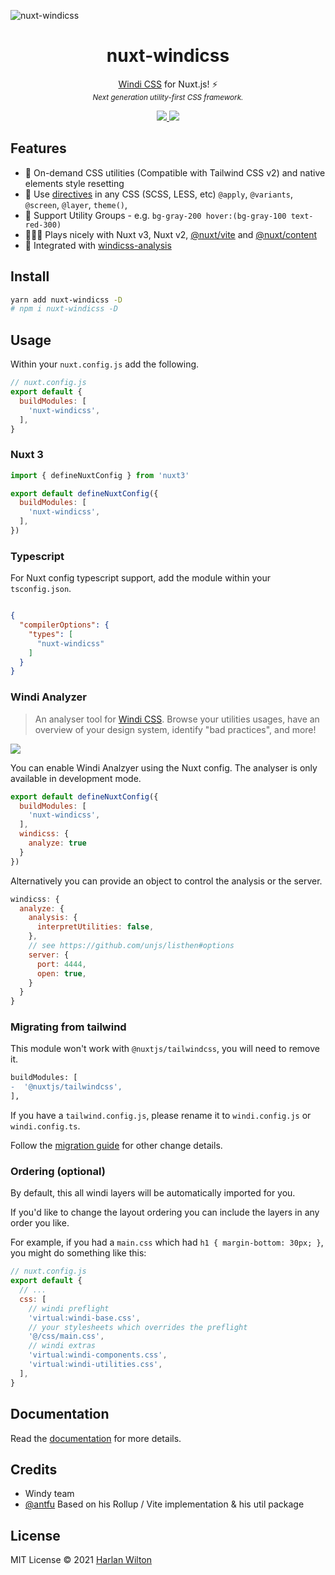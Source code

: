 ![nuxt-windicss](https://repository-images.githubusercontent.com/343991410/68f83b80-811f-11eb-9638-51aed75785c4)

<h1 align='center'>nuxt-windicss</h1>

<p align='center'><a href="https://windicss.org/">Windi CSS</a> for Nuxt.js! ⚡️<br>
<sup><em>Next generation utility-first CSS framework.</em></sup>
</p>

<p align='center'>
<a href='https://www.npmjs.com/package/nuxt-windicss'>
<img src='https://img.shields.io/npm/v/nuxt-windicss?color=0EA5E9&label='>
</a>
<a href='https://github.com/windicss/nuxt-windicss/actions/workflows/test.yml'>
<img src='https://github.com/windicss/nuxt-windicss/actions/workflows/test.yml/badge.svg' >
</a>
</p>


## Features

- 🧩 On-demand CSS utilities (Compatible with Tailwind CSS v2) and native elements style resetting
- 📄 Use [directives](https://windicss.org/features/directives.html) in any CSS (SCSS, LESS, etc) `@apply`, `@variants`, `@screen`, `@layer`, `theme()`, 
- 🎳 Support Utility Groups - e.g. `bg-gray-200 hover:(bg-gray-100 text-red-300)`
- 🧑‍🤝‍🧑 Plays nicely with Nuxt v3, Nuxt v2, [@nuxt/vite](https://github.com/nuxt/vite) and [@nuxt/content](https://content.nuxtjs.org/)
- 🔎 Integrated with [windicss-analysis](https://github.com/windicss/windicss-analysis)

## Install

```bash
yarn add nuxt-windicss -D
# npm i nuxt-windicss -D
```


## Usage

Within your `nuxt.config.js` add the following.

```js
// nuxt.config.js
export default {
  buildModules: [
    'nuxt-windicss',
  ],
}
```

### Nuxt 3

```js
import { defineNuxtConfig } from 'nuxt3'

export default defineNuxtConfig({
  buildModules: [
    'nuxt-windicss',
  ],
})
```

### Typescript

For Nuxt config typescript support, add the module within your `tsconfig.json`.

```json

{
  "compilerOptions": {
    "types": [
      "nuxt-windicss"
    ]
  }
}
```

### Windi Analyzer 

> An analyser tool for [Windi CSS](https://github.com/windicss/windicss). Browse your utilities usages, have an overview of your design system, identify "bad practices", and more!

![](https://user-images.githubusercontent.com/11247099/113150805-0c43f880-9267-11eb-85a6-ec1a2f1eed37.png)

You can enable Windi Analzyer using the Nuxt config. The analyser is only available in development mode.

```js
export default defineNuxtConfig({
  buildModules: [
    'nuxt-windicss',
  ],
  windicss: {
    analyze: true
  }
})
```

Alternatively you can provide an object to control the analysis or the server.

```js
windicss: {
  analyze: {
    analysis: {
      interpretUtilities: false,
    },
    // see https://github.com/unjs/listhen#options
    server: {
      port: 4444,
      open: true,
    }
  }
}
```

### Migrating from tailwind

This module won't work with `@nuxtjs/tailwindcss`, you will need to remove it.

```diff
buildModules: [
-  '@nuxtjs/tailwindcss',
],
```

If you have a `tailwind.config.js`, please rename it to `windi.config.js` or `windi.config.ts`.

Follow the [migration guide](https://windicss.org/guide/migration.html) for other change details.


### Ordering (optional)

By default, this all windi layers will be automatically imported for you.

If you'd like to change the layout ordering you can include the layers in any order you like. 

For example, if you had a `main.css` which had `h1 { margin-bottom: 30px; }`, you might do something like this:

```js
// nuxt.config.js
export default {
  // ...
  css: [
    // windi preflight
    'virtual:windi-base.css',
    // your stylesheets which overrides the preflight
    '@/css/main.css', 
    // windi extras
    'virtual:windi-components.css',
    'virtual:windi-utilities.css',
  ],
}
```


## Documentation

Read the [documentation](https://windicss.org/integrations/nuxt.html) for more details.

## Credits

- Windy team
- [@antfu](https://github.com/antfu) Based on his Rollup / Vite implementation & his util package


## License

MIT License © 2021 [Harlan Wilton](https://github.com/harlan-zw)

